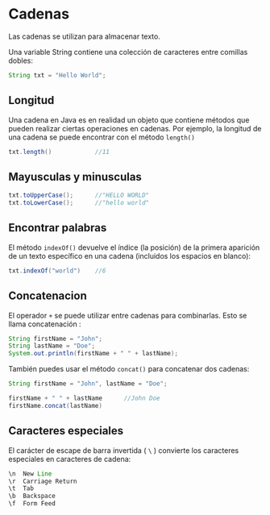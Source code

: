 # Cadenas

Las cadenas se utilizan para almacenar texto.

Una variable String contiene una colección de caracteres entre comillas dobles:

```java
String txt = "Hello World";
```

## Longitud
Una cadena en Java es en realidad un objeto que contiene métodos que pueden realizar ciertas operaciones en cadenas. Por ejemplo, la longitud de una cadena se puede encontrar con el método `length()`

```java
txt.length()			//11
```

## Mayusculas y minusculas
```java
txt.toUpperCase();   	//"HELLO WORLD"
txt.toLowerCase();   	//"hello world"
```

## Encontrar palabras
El método `indexOf()` devuelve el índice (la posición) de la primera aparición de un texto específico en una cadena (incluidos los espacios en blanco):
```java
txt.indexOf("world")	//6
```
## Concatenacion

El operador `+` se puede utilizar entre cadenas para combinarlas. Esto se llama concatenación :
```java
String firstName = "John";
String lastName = "Doe";
System.out.println(firstName + " " + lastName);
```

También puedes usar el método `concat()` para concatenar dos cadenas:

```java
String firstName = "John", lastName = "Doe";

firstName + " " + lastName		//John Doe
firstName.concat(lastName)
```
## Caracteres especiales
El carácter de escape de barra invertida ( `\` ) convierte los caracteres especiales en caracteres de cadena:

```java
\n	New Line	
\r	Carriage Return	
\t	Tab	
\b	Backspace	
\f	Form Feed
```